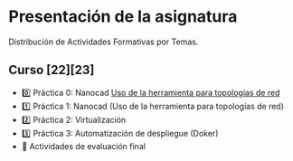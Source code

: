 # Presentación de la asignatura
Distribución de Actividades Formativas por Temas. 

## Curso [22][23]
* 0️⃣ Práctica 0: Nanocad [Uso de la herramienta para topologías de red](https://github.com/calles/GII_TIC/tree/main/Ejercicios/Pr%C3%A1ctica%200)
* 1️⃣ Práctica 1: Nanocad (Uso de la herramienta para topologías de red)
* 2️⃣ Práctica 2: Virtualización
* 3️⃣ Práctica 3: Automatización de despliegue (Doker)
* 🏁 Actividades de evaluación final


